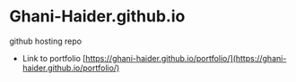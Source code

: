 # Ghani-Haider.github.io
github hosting repo

- Link to portfolio [https://ghani-haider.github.io/portfolio/](https://ghani-haider.github.io/portfolio/)
